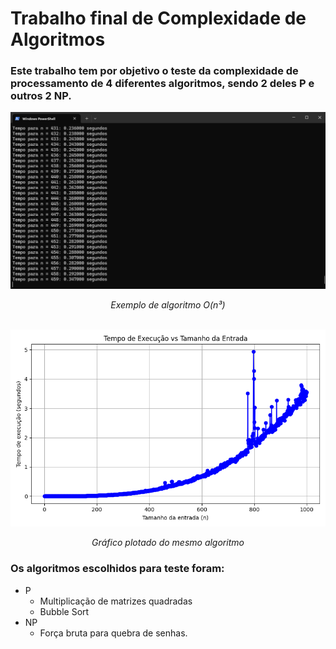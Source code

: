 # Trabalho final de Complexidade de Algoritmos

### Este trabalho tem por objetivo o teste da complexidade de processamento de 4 diferentes algoritmos, sendo 2 deles P e outros 2 NP.

<img src="testePowerShell.png" name="adwa">
<p align="center"><i>Exemplo de algoritmo O(n³)</i></p>
<br>

<img src="multMatrizesQuadradas/geraGrafico/n1000s.png" name="adwa">
<p align="center"><i>Gráfico plotado do mesmo algoritmo</i></p>

### Os algoritmos escolhidos para teste foram:

<ul>
    <li>P
        <ul>
            <li>Multiplicação de matrizes quadradas</li>
            <li>Bubble Sort</li>
        </ul> 
    </li>
    <li>NP
        <ul>
            <li>Força bruta para quebra de senhas.</li>
        </ul> 
    </li>
</ul>
